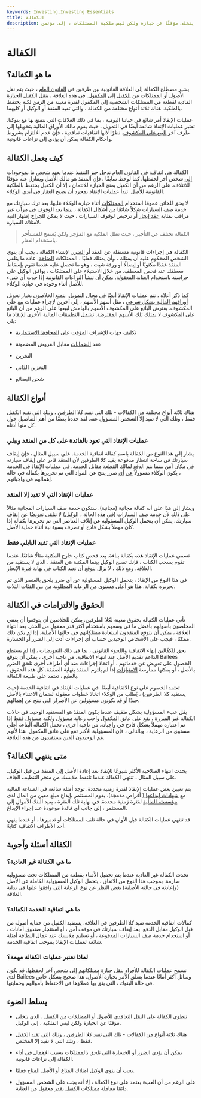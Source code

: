```yaml
---
keywords: Investing,Investing Essentials
title: الكفالة
description: يصف الكفالة نقل الملكية من الكفيل ، الذي يتخلى مؤقتًا عن حيازة ولكن ليس ملكية الممتلكات ، إلى مؤتمن.
---
```


# الكفالة
## ما هو الكفالة؟

يشير مصطلح الكفالة إلى العلاقة القانونية بين طرفين في [القانون العام](/common-law) ، حيث يتم نقل الأصول أو الممتلكات من [الكفيل](/bailor) إلى [المكفول](/bailee). في هذه العلاقة ، ينقل الكفيل الحيازة المادية لقطعة من الممتلكات الشخصية إلى المكفول لفترة معينة من الزمن لكنه يحتفظ بالملكية. هناك ثلاثة أنواع مختلفة من الكفالة ، والتي تفيد المنقذ أو الوكيل أو كليهما.

عمليات الإنقاذ أمر شائع في حياتنا اليومية ، بما في ذلك العلاقات التي نتمتع بها مع بنوكنا. تعتبر عمليات الإنقاذ شائعة أيضًا في التمويل ، حيث يقوم مالك الأوراق المالية بتحويلها إلى طرف آخر [للبيع على المكشوف](/shortselling). نظرًا لأنها اتفاقيات تعاقدية ، فإن عدم الالتزام بشروط وأحكام الكفالة يمكن أن يؤدي إلى نزاعات قانونية.

## كيف يعمل الكفالة

الكفالة هي اتفاقية في القانون العام تدخل حيز التنفيذ عندما يعهد شخص ما بموجودات [إلى](/asset) شخص آخر لحفظها. كما لوحظ سابقًا ، فإن المنقذ هو مالك الأصل ويتنازل عنه مؤقتًا للائتلاف. على الرغم من أن الكفيل يمنح الحيازة للائتمان ، إلا أن الكفيل يحتفظ بالملكية القانونية للأصل. تبدأ عمليات الإنقاذ بمجرد أن يصبح العقار في أيدي الوكلاء.

لا يحق للخائن عمومًا استخدام [الممتلكات](/property) أثناء حيازة الوكلاء عليها. يعد ترك سيارتك مع خدمة صف السيارات شكلاً شائعًا من أشكال الكفالة ، بينما يعد الوقوف في مرآب غير مراقب بمثابة [عقد إيجار](/lease) أو ترخيص لوقوف السيارات ، حيث لا يمكن للجراج إظهار النية لامتلاك السيارة.

> الكفالة تختلف عن التأجير ، حيث تظل الملكية مع المؤجر ولكن يُسمح للمستأجر باستخدام العقار.

>

الكفالة هي إجراءات قانونية مستقلة عن العقد أو [الضرر](/tort-law). لإنشاء الكفالة ، يجب أن ينوي الشخص المحكوم عليه أن يمتلك ، وأن يمتلك فعليًا ، الممتلكات [المتاحة](/chattel). عادة ما يتلقى المنقذ عقدًا مكتوبًا أو إيصالًا أو ورقة شيت ، وهو ما تحصل عليه عندما تقوم بإسقاط معطفك عند فحص المعطف. من خلال الاستيلاء على الممتلكات ، يوافق الوكيل على حراسته باستخدام العناية المعقولة. يمكن أن تنشأ النزاعات القانونية إذا حدث أي شيء للأصل أثناء وجوده في حيازة الوكلاء.

كما ذكر أعلاه ، تتم عمليات الإنقاذ أيضًا في مجال التمويل. يتمتع الخلاصون بخيار تحويل [أوراقهم المالية بشكل شرعي](/security) ، مثل أسهم الأسهم ، إلى آخرين لإجراء عمليات بيع على المكشوف. يقترض البائع على المكشوف الأسهم بالهامش لبيعها على الرغم من أن البائع على المكشوف لا يمتلك تلك الأسهم المقترضة. تشمل التطبيقات المالية الأخرى للإنقاذ ما يلي:

- تكليف جهات للإشراف المؤقت على [المحافظ الاستثمارية](/portfolio)

- عقد [الضمانات](/collateral) مقابل القروض المضمونة

- التخزين

- التخزين الذاتي

- شحن البضائع

## أنواع الكفالة

هناك ثلاثة أنواع مختلفة من الكفالات - تلك التي تفيد كلا الطرفين ، وتلك التي تفيد الكفيل فقط ، وتلك التي لا تفيد إلا الشخص المسؤول عنه. لقد حددنا بعضًا من أهم التفاصيل حول كل منها أدناه.

### عمليات الإنقاذ التي تعود بالفائدة على كل من المنقذ وبيلي

يشار إلى هذا النوع من الكفالة باسم كفالة اتفاقية الخدمة. على سبيل المثال ، فإن إيقاف سيارتك في ساحة انتظار مدفوعة يفيد كلا الطرفين لأن المنقذ قادر على إيقاف سيارته في مكان آمن بينما يتم الدفع لمالك القطعة مقابل الخدمة. في عمليات الإنقاذ في الخدمة ، يكون الوكلاء مسؤولاً [عن](/liability) [أي](/liability) ضرر ينتج عن المواد التي تم تحريرها بكفالة في حالة إهمالهم في واجباتهم.

### عمليات الإنقاذ التي لا تفيد إلا المنقذ

ويشار إلى هذا على أنه كفالة مجانية (مجانية). ستكون خدمة صف السيارات المجانية مثالاً على ذلك لأن خدمة صف السيارات (في هذه الحالة ، الوكيل) لا تتلقى تعويضًا عن إيقاف سيارتك. يمكن أن يتحمل الوكيل المسئولية عن إتلاف العناصر التي تم تحريرها بكفالة إذا كان مهملاً بشكل فادح أو تصرف بسوء نية أثناء حماية الأصل.

### عمليات الإنقاذ التي تفيد البايلي فقط

تسمى عمليات الإنقاذ هذه بكفالة بناءة. يعد فحص كتاب خارج المكتبة مثالًا شائعًا. عندما تقوم بسحب الكتاب ، فإنك تصبح الوكيل بينما المكتبة هي المنقذ ، الذي لا يستفيد من العلاقة. ومع ذلك ، لا يزال يتوقع أن تعيد الكتاب في نهاية فترة الإيجار.

في هذا النوع من الإنقاذ ، يتحمل الوكيل المسئولية عن أي ضرر يلحق بالعنصر الذي تم تحريره بكفالة. هذا هو أعلى مستوى من الرعاية المطلوبة من بين الفئات الثلاث.

## الحقوق والالتزامات في الكفالة

تأتي عمليات الكفالة بحقوق معينة لكلا الطرفين. يمكن للخلاصين أن يتوقعوا أن يعتني المخلصون بأصولهم بأفضل ما في وسعهم باستخدام أكثر قدر معقول من الحذر. بعد انتهاء العلاقة ، يمكن أن يتوقع المنقذون استعادة ممتلكاتهم في حالتها الأصلية. إذا لم يكن ذلك ممكنًا ، فيجب على الأشخاص الوحيدين حساب أي إجراءات أدت إلى الضرر أو الخسارة.

يحق للكفّالين إنهاء الاتفاقية واللجوء القانوني ، بما في ذلك التعويضات ، إذا لم يستطع الداعم تقديم الأصل عند انتهاء الاتفاقية. من ناحية أخرى ، يمكن أن يتوقع Bailees الحصول على تعويض عن خدماتهم ، أو اتخاذ إجراءات ضد أي أطراف أخرى تلحق الضرر بالأصل ، أو يمكنها ممارسة [الامتيازات](/lien) إذا لم يلتزم المنقذ بنهاية الصفقة. كل هذه الحقوق ، بالطبع ، تعتمد على طبيعة الكفالة.

تعتمد الخصوم على نوع الاتفاقية أيضًا. في عمليات الإنقاذ في اتفاقية الخدمة (حيث يستفيد كلا الطرفين) ، يُطلب من الوكلاء اتخاذ خطوات معقولة لضمان الاعتناء بالأصل جيدًا أو قد يكونون مسؤولين عن الأضرار التي تنتج عن إهمالهم.

يقل عبء المسؤولية بشكل طفيف عندما يكون المنقذ هو المستفيد الوحيد. في حالات الكفالة غير المبررة ، يقع على عاتق المكفول واجب رعاية مسؤول ولكنه مسؤول فقط إذا تم اعتباره مهملاً بشكل فادح في واجباته. من ناحية أخرى ، تحمل الكفالة البناءة أعلى مستوى من الرعاية ، وبالتالي ، فإن المسؤولية الأكبر تقع على عاتق المكفول. هذا لأنهم هم الوحيدون الذين يستفيدون من هذه العلاقة.

## متى ينتهي الكفالة؟

يحدث انتهاء الصلاحية الأكثر شيوعًا للإنقاذ بعد إعادة الأصل [إلى](/transfer) المنقذ من قبل الوكيل. على سبيل المثال ، تنتهي الكفالة عندما تلتقط ملابسك من متجر التنظيف الجاف.

يتم تعيين بعض عمليات الإنقاذ لفترة زمنية محددة. توجد أمثلة شائعة في الصناعة المالية مع [شهادات إيداعها](/certificateofdeposit) [(](/certificateofdeposit) أقراص مدمجة). يقوم المستثمر بإيداع مبلغ معين من المال لدى [مؤسسته المالية](/financialinstitution) لفترة زمنية محددة. في نهاية تلك الفترة ، يعيد البنك الأموال إلى المستثمر ، إلى جانب أي فائدة موعودة عند إجراء الإيداع.

قد تنتهي عمليات الكفالة قبل الأوان في حالة تلف الممتلكات أو تدميرها ، أو عندما ينهي أحد الأطراف الاتفاقية كتابةً.

## الكفالة أسئلة وأجوبة

### ما هي الكفالة غير العادية؟

تحدث الكفالة غير العادية عندما يتم تحميل الأمناء بقطعة من الممتلكات تحت مسؤولية صارمة. بموجب هذا النوع من الاتفاق ، يتحمل الوكيل المسؤولية الكاملة عن الأصل (وإعادته في حالته الأصلية) بغض النظر عن نوع الرعاية التي وافقوا عليها في بداية العلاقة.

### ما هي اتفاقية الخدمة الكفالة؟

كفالات اتفاقية الخدمة تفيد كلا الطرفين في العلاقة. يستفيد الكفيل من حماية أصوله من قبل الوكيل مقابل الدفع. يعد إيقاف سيارتك في موقف آمن ، أو استئجار صندوق أمانات ، أو استخدام خدمة صف السيارات المدفوعة ، أو تسليم ملابسك عند عمال النظافة أمثلة شائعة لعمليات الإنقاذ بموجب اتفاقية الخدمة.

### لماذا تعتبر عمليات الكفالة مهمة؟

تسمح عمليات الكفالة للأفراد بنقل حيازة ممتلكاتهم إلى شخص آخر لحفظها. قد يكون لدى Bailees وسائل أكثر أمانًا عندما يتعلق الأمر بحيازة الأصول. هذا صحيح بشكل خاص في حالة البنوك ، التي يثق بها عملاؤها في الاحتفاظ بأموالهم وحمايتها.

## يسلط الضوء

- تنطوي الكفالة على النقل التعاقدي للأصول أو الممتلكات من الكفيل ، الذي يتخلى مؤقتًا عن الحيازة ولكن ليس الملكية ، إلى الوكيل.

- هناك ثلاثة أنواع من الكفالات - تلك التي تفيد كلا الطرفين ، وتلك التي تفيد الكفيل فقط ، وتلك التي لا تفيد إلا المخلص.

- يمكن أن يؤدي الضرر أو الخسارة التي تلحق بالممتلكات بسبب الإهمال في أداء الكفالة إلى نزاعات قانونية.

- يجب أن ينوي الوكيل امتلاك المتاع أو الأصل المتاح فعليًا.

- على الرغم من أن العبء يعتمد على نوع الكفالة ، إلا أنه يجب على الشخص المسؤول دائمًا معاملة ممتلكات الكفيل بقدر معقول من العناية.

